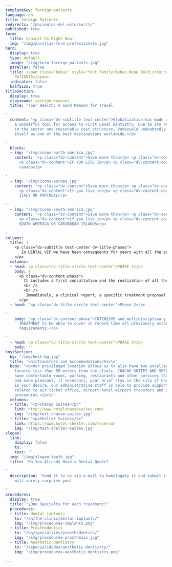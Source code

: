 ```yaml
---
templateKey: foreign-patients
language: en
title: Foreign Patients
redirects: "/pacientes-del-exterior/\n"
published: true
form:
  title: Consult Us Right Now!
  img: "/img/parallax-form-professionals.jpg"
hero:
  display: true
  type: default
  image: "/img/hero-foreign-patients.jpg"
  parallax: false
  title: <span class="bebas" style="font-family:Bebas Neue Bold;color:white;font-weight:lighter">FOREIGN
    PATIENTS</span>
  indicator: false
  halfSize: true
titleSection:
  display: true
  classname: section-reasons
  title: 'Your Health: A Good Reason for Travel

'
  content: '<p class="dv-subtitle text-center">Globalization has made dental tourism
    a wonderful tool for access to First Level Dentistry. Due to its recognized trajectory
    in the sector and reasonable cost structure, Venezuela undoubtedly consolidates
    itself as one of the best destinations worldwide.</p>

'
  blocks:
  - img: "/img/icons-north-america.jpg"
    content: '<p class="dv-content">Save more than</p> <p class="dv-content-number">70%</p>
      <p class="dv-content">IF YOU LIVE IN</p> <p class="dv-content-country">Usa or
      canada</p>

'
  - img: "/img/icons-europe.jpg"
    content: '<p class="dv-content">Save more than</p> <p class="dv-content-number">50%</p>
      <p class="dv-content">If you live in</p> <p class="dv-content-country">SPAIN,
      ITALY OR PORTUGAL</p>

'
  - img: "/img/icons-south-america.jpg"
    content: '<p class="dv-content">Save more than</p> <p class="dv-content-number">50%</p>
      <p class="dv-content">if you live in</p> <p class="dv-content-country">CENTRAL,
      SOUTH AMERICA OR CARIBBEAN ISLANDS</p>

'
columns:
  title: |
    <p class="dv-subtitle text-center dv-title-phases">
       In DENTAL VIP we have been consequents for years with all the patients who visit us from anywhere in Venezuela and the world. Our team understands, appreciates, thanks and honors the great effort of all those people who travel great distances in search of Specialized Dental Care by offering them a special protocol of care; <em>(widely known in the USA as "Dental Extreme Makeover")</em> that contemplates two phases:
    </p>
  columns:
  - head: <p class="dv-title-circle text-center">PHASE 1</p>
    body: |
      <p class="dv-content-phase">
        It includes a first consultation and the realization of all the necessary DIAGNOSTIC EVALUATIONS in the same day.
        <br />
        <br />
         Immediately, a clinical report, a specific treatment proposal and an estimate of professional fees will be sent to the patient's email address.
      </p>
  - head: '<p class="dv-title-circle text-center">Phase 2</p>

'
    body: '<p class="dv-content-phase">INTENSIVE and multidisciplinary ODONTOLOGICAL
      TREATMENT to be able to cover in record time all previously established oral
      requirements.</p>

'
  - head: <p class="dv-title-circle text-center">PHASE 3</p>
    body: ''
hostSection:
  bg: "/img/host-bg.jpg"
  title: "<h1>Transfers and Accommodation</h1>\n"
  body: "<p>Our privileged location allows us to also have two excellent hotel infrastructures
    located less than 50 meters from the clinic. CHACAO SUITES AND SHELTER SUITES
    have comfortable rooms, parking, restaurants and other services that will facilitate
    and make pleasant, if necessary, your brief stay in the city of Caracas. If it
    is your desire, our administrative staff is able to provide support in everything
    related to air ticket office, airport-hotel-airport transfers and accommodation
    procedures.</p>\n"
  columns:
  - title: "<p>Chacao Suites</p>"
    link: http://www.hotelchacaosuites.com/
    img: "/img/host-chacao-suites.jpg"
  - title: "<p>Shelter Suites</p>"
    link: https://www.hotel-shelter.com/reserva/
    img: "/img/host-shelter-suites.jpg"
slogan:
  link:
    display: false
    to: ''
    text: ''
  img: "/img/slogan-teeth.jpg"
  title: 'Do You Already Have a Dental Quote?

'
  description: 'Send it to us via e-mail to homologate it and submit it for your consideration.  We
    will surely surprise you!

'
procedures:
  display: true
  title: "¡One Specialty for each treatment!"
  procedures:
  - title: dental implants
    to: "/en/the-clinic/dental-implants/"
    img: "/img/procedures-implants.png"
  - title: Prosthodontics
    to: "/en/specialties/prosthodontics/"
    img: "/img/procedures-prosthesis.jpg"
  - title: Aesthetic Dentistry
    to: "/especialidades/aesthetic-dentistry/"
    img: "/img/procedures-aesthetic-dentistry.png"

---
```

